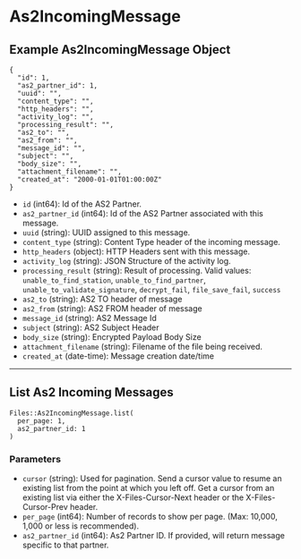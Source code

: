# As2IncomingMessage

## Example As2IncomingMessage Object

```
{
  "id": 1,
  "as2_partner_id": 1,
  "uuid": "",
  "content_type": "",
  "http_headers": "",
  "activity_log": "",
  "processing_result": "",
  "as2_to": "",
  "as2_from": "",
  "message_id": "",
  "subject": "",
  "body_size": "",
  "attachment_filename": "",
  "created_at": "2000-01-01T01:00:00Z"
}
```

* `id` (int64): Id of the AS2 Partner.
* `as2_partner_id` (int64): Id of the AS2 Partner associated with this message.
* `uuid` (string): UUID assigned to this message.
* `content_type` (string): Content Type header of the incoming message.
* `http_headers` (object): HTTP Headers sent with this message.
* `activity_log` (string): JSON Structure of the activity log.
* `processing_result` (string): Result of processing. Valid values: `unable_to_find_station`, `unable_to_find_partner`, `unable_to_validate_signature`, `decrypt_fail`, `file_save_fail`, `success`
* `as2_to` (string): AS2 TO header of message
* `as2_from` (string): AS2 FROM header of message
* `message_id` (string): AS2 Message Id
* `subject` (string): AS2 Subject Header
* `body_size` (string): Encrypted Payload Body Size
* `attachment_filename` (string): Filename of the file being received.
* `created_at` (date-time): Message creation date/time


---

## List As2 Incoming Messages

```
Files::As2IncomingMessage.list(
  per_page: 1, 
  as2_partner_id: 1
)
```

### Parameters

* `cursor` (string): Used for pagination.  Send a cursor value to resume an existing list from the point at which you left off.  Get a cursor from an existing list via either the X-Files-Cursor-Next header or the X-Files-Cursor-Prev header.
* `per_page` (int64): Number of records to show per page.  (Max: 10,000, 1,000 or less is recommended).
* `as2_partner_id` (int64): As2 Partner ID.  If provided, will return message specific to that partner.
